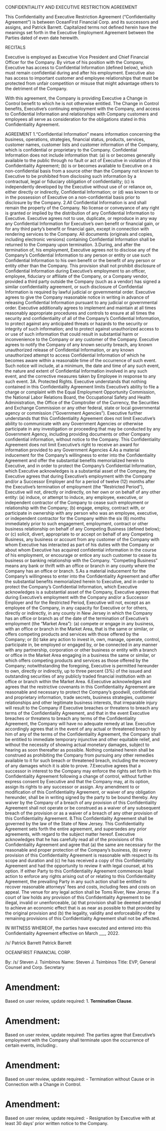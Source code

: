 CONFIDENTIALITY AND EXECUTIVE RESTRICTION AGREEMENT

This Confidentiality and Executive Restriction Agreement (“Confidentiality Agreement”) is between OceanFirst Financial Corp. and its successors and assigns, and Patrick Barrett. Capitalized terms not defined herein have the meanings set forth in the Executive Employment Agreement between the Parties dated of even date herewith.

RECITALS

Executive is employed as Executive Vice President and Chief Financial Officer for the Company. By virtue of his position with the Company, Executive has access to Confidential Information (defined below), which must remain confidential during and after his employment. Executive also has access to important customer and employee relationships that must be protected from unfair competition or misuse that might advantage others to the detriment of the Company.

With this agreement, the Company is providing Executive a Change in Control benefit to which he is not otherwise entitled. The Change in Control benefits, Executive’s continuing employment with the Company, and access to Confidential Information and relationships with Company customers and employees all serve as consideration for the obligations stated in this Confidentiality Agreement.

AGREEMENT
1.“Confidential Information” means information concerning the business, operations, strategies, financial status, products, services, customer names, customer lists and customer information of the Company, which is confidential or proprietary to the Company. Confidential Information does not include information that: (a) is or becomes generally available to the public through no fault or act of Executive in violation of this Confidentiality Agreement; (b) is or becomes available to Executive on a non-confidential basis from a source other than the Company not known to Executive to be prohibited from disclosing such information by a contractual, legal or fiduciary obligation of confidentiality; (c) is independently developed by the Executive without use of or reliance on, either directly or indirectly, Confidential Information; or (d) was known to or in the possession of Executive on a non-confidential basis prior to disclosure by the Company.
2.All Confidential Information is and shall remain the property of the Company. No license or conveyance of any right is granted or implied by the distribution of any Confidential Information to Executive. Executive agrees not to use, duplicate, or reproduce in any way any Confidential Information for Executive’s own benefit or financial gain, or for any third party’s benefit or financial gain, except in connection with rendering services to the Company. All documents (originals and copies, including electronic versions) containing Confidential Information shall be returned to the Company upon termination.
3.During, and after the termination of, his employment, Executive agrees not to disclose any of the Company’s Confidential Information to any person or entity or use such Confidential Information to his own benefit or the benefit of any person or entity other than the Company. This provision shall not prohibit disclosure of Confidential Information during Executive’s employment to an officer, employee, fiduciary or affiliate of the Company, or a Company vendor, provided a third party outside the Company (such as a vendor) has signed a similar confidentiality agreement, or such disclosure of Confidential Information is required by lawful judicial or governmental order. Executive agrees to give the Company reasonable notice in writing in advance of releasing Confidential Information pursuant to any judicial or governmental order. Executive additionally agrees to implement and maintain at all times reasonably appropriate procedures and controls to ensure at all times the security and confidentiality of all of the Company’s Confidential Information, to protect against any anticipated threats or hazards to the security or integrity of such information; and to protect against unauthorized access to or use of such information that could result in substantial harm or inconvenience to the Company or any customer of the Company. Executive agrees to notify the Company of any known security breach, any known unauthorized release of Confidential Information, or any known unauthorized attempt to access Confidential Information of which he becomes aware within a reasonable time of the occurrence of such event. Such notice will include, at a minimum, the date and time of any such event, the nature and extent of Confidential Information involved in any such event, and the corrective measures taken by Employee in response to any such event.
3A. Protected Rights. Executive understands that nothing contained in this Confidentiality Agreement limits Executive’s ability to file a charge or complaint with the Equal Employment Opportunity Commission, the National Labor Relations Board, the Occupational Safety and Health Administration, the Office of the Comptroller of the Currency, the Securities and Exchange Commission or any other federal, state or local governmental agency or commission (“Government Agencies”). Executive further understands that this Confidentiality Agreement does not limit Executive’s ability to communicate with any Government Agencies or otherwise participate in any investigation or proceeding that may be conducted by any Government Agency, including providing documents or other Company confidential information, without notice to the Company. This Confidentiality Agreement does not limit Executive’s right to receive an award for information provided to any Government Agencies
4.As a material inducement for the Company’s willingness to enter into the Confidentiality Agreement and offer the substantial benefits memorialized herein to Executive, and in order to protect the Company’s Confidential Information, which Executive acknowledges is a substantial asset of the Company, the Executive agrees that during Executive’s employment with the Company and/or a Successor Employer and for a period of twelve (12) months after the Executive’s termination of employment (the “Restricted Period”), Executive will not, directly or indirectly, on her own or on behalf of any other entity: (a) induce, or attempt to induce, any employee, executive, or independent contractor of the Company to cease such employment or relationship with the Company; (b) engage, employ, contract with, or participate in ownership with any person who was an employee, executive, or independent contractor for the Company within the six (6) months immediately prior to such engagement, employment, contract or other business relationship on behalf of any Competing Business (defined below); or (c) solicit, divert, appropriate to or accept on behalf of any Competing Business, any business or account from any customer of the Company with whom Executive has interacted as part of his duties with the Company or about whom Executive has acquired confidential information in the course of his employment, or encourage or entice any such customer to cease its business or banking relationship with the Company. “Competing Business” means any bank or thrift with an office or branch in any county where the Company has an office or branch.
5.As a material inducement for the Company’s willingness to enter into the Confidentiality Agreement and offer the substantial benefits memorialized herein to Executive, and in order to protect the Company’s Confidential Information, which Executive acknowledges is a substantial asset of the Company, Executive agrees that during Executive’s employment with the Company and/or a Successor Employer and for the Restricted Period, Executive will not, except as an employee of the Company, in any capacity for Executive or for others, directly or indirectly, in any county in New Jersey in which the Company has an office or branch as of the date of the termination of Executive’s employment (the “Market Area”): (a) compete or engage in any business, with an office or branch in the Market Area, that is the same or similar, or offers competing products and services with those offered by the Company; or (b) take any action to invest in, own, manage, operate, control, participate in, be employed or engaged by, or be connected in any manner with any partnership, corporation or other business or entity with a branch or office in the Market Area engaging in a business the same or similar, or which offers competing products and services as those offered by the Company; notwithstanding the foregoing, Executive is permitted hereunder to own, directly or indirectly, up to three percent (3%) of the issued and outstanding securities of any publicly traded financial institution with an office or branch within the Market Area.
6.Executive acknowledges and agrees that the restrictive covenants in this Confidentiality Agreement are reasonable and necessary to protect the Company’s goodwill, confidential and proprietary information, trade secrets, business strategies, customer relationships and other legitimate business interests, that irreparable injury will result to the Company if Executive breaches or threatens to breach any terms of the Confidentiality Agreement, and that in the event Executive breaches or threatens to breach any terms of the Confidentiality Agreement, the Company will have no adequate remedy at law. Executive accordingly agrees that in the event of any actual or threatened breach by him of any of the terms of the Confidentiality Agreement, the Company shall be entitled to immediate temporary injunctive and other equitable relief, and without the necessity of showing actual monetary damages, subject to hearing as soon thereafter as possible. Nothing contained herein shall be construed as prohibiting the Company from pursuing any other remedies available to it for such breach or threatened breach, including the recovery of any damages which it is able to prove.
7.Executive agrees that a successor in interest to the Company may enforce the rights set forth in this Confidentiality Agreement following a change of control, without further express consent by Executive and that the Company may, at its option, assign its rights to any successor or assign. Any amendment to or modification of this Confidentiality Agreement, or waiver of any obligation hereunder, shall be in writing signed by the party to be bound thereby. Any waiver by the Company of a breach of any provision of this Confidentiality Agreement shall not operate or be construed as a waiver of any subsequent breach of the provision or as a waiver of a breach of any other provision of this Confidentiality Agreement.
8.This Confidentiality Agreement shall be governed by the law of the State of New Jersey. This Confidentiality Agreement sets forth the entire agreement, and supersedes any prior agreements, with regard to the subject matter hereof. Executive acknowledges that he has carefully read all of the provisions of this Confidentiality Agreement and agree that (a) the same are necessary for the reasonable and proper protection of the Company’s business, (b) every provision of this Confidentiality Agreement is reasonable with respect to its scope and duration and (c) he has received a copy of this Confidentiality Agreement and had the opportunity to review it with legal counsel, at his option. If either Party to this Confidentiality Agreement commences legal action to enforce any rights arising out of or relating to this Confidentiality Agreement, the prevailing Party in any such action shall be entitled to recover reasonable attorneys’ fees and costs, including fees and costs on appeal. The venue for any legal action shall be Toms River, New Jersey. If a court of law holds any provision of this Confidentiality Agreement to be illegal, invalid or unenforceable, (a) that provision shall be deemed amended to achieve an economic effect that is as near as possible to that provided by the original provision and (b) the legality, validity and enforceability of the remaining provisions of this Confidentiality Agreement shall not be affected.

IN WITNESS WHEREOF, the parties have executed and entered into this Confidentiality Agreement effective on March ___, 2022.


/s/ Patrick Barrett
Patrick Barrett
 
OCEANFIRST FINANCIAL CORP.


By: /s/ Steven J. Tsimbinos
Name: Steven J. Tsimbinos
Title: EVP, General Counsel and Corp. Secretary


# Amendment:
Based on user review, update required: 1. **Termination Clause**.

# Amendment:
Based on user review, update required: The parties agree that Executive’s employment with the Company shall terminate upon the occurrence of certain events, including:.

# Amendment:
Based on user review, update required: - Termination without Cause or in Connection with a Change in Control.

# Amendment:
Based on user review, update required: - Resignation by Executive with at least 30 days’ prior written notice to the Company.